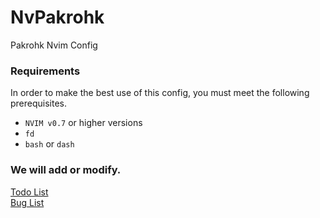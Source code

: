 # NvPakrohk
Pakrohk Nvim Config

### Requirements

 In order to make the best use of this config, you must meet the following prerequisites.

* `NVIM v0.7` or higher versions 
* `fd`
* `bash` or `dash`


### We will add or modify.

[Todo List](https://github.com/orgs/Pakrohk-DotFiles/projects/1/views/1)\
[Bug List](https://github.com/orgs/Pakrohk-DotFiles/projects/2/views/1)

